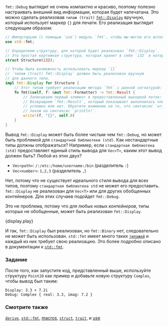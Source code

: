 `fmt::Debug` выглядит не очень компактно и красиво, поэтому полезно настраивать внешний вид информации, которая будет напечатана. Это можно сделать реализовав `типаж (trait)`
[`fmt::Display`][fmt] вручную, который использует маркер `{}` для печати. Его реализация выглядит следующим образом:

```rust
// Импортируем (с помощью `use`) модуль `fmt`, чтобы мы могли его использовать.
use std::fmt;

// Определяем структуру, для которой будет реализован `fmt::Display`.
// Это простая кортежная структура, которая хранит в себе `i32` и которой присвоено имя `Structure`.
struct Structure(i32);

// Чтобы была возможность использовать маркер `{}`
// `типаж (trait) fmt::Display` должен быть реализован вручную 
// для данного типа.
impl fmt::Display for Structure {
    // Этот типаж требует реализацию метода `fmt` с данной сигнатурой:
    fn fmt(&self, f: &mut fmt::Formatter) -> fmt::Result {
        // Записываем первый элемент в предоставленный выходной поток: `f`.
        // Возвращаем `fmt::Result`, который показывает выполнилась операция
        // успешно или нет. Обратите внимание на то, что синтаксис `write!`
        // похож на синтаксис `println!`.
        write!(f, "{}", self.0)
    }
}
```
Вывод `fmt::Display` может быть более чистым чем `fmt::Debug`, но может быть
проблемой для `стандартной библиотеки (std)`. Как нестандартные типы должны отображаться?
Например, если `стандартная библиотека (std)` предоставляет единый стиль вывода для
`Vec<T>`, каким этот вывод должен быть? Любой из этих двух?

* `Vec<path>`: `/:/etc:/home/username:/bin` (разделитель `:`)
* `Vec<number>`: `1,2,3` (разделитель `,`)

Нет, потому что не существует идеального стиля вывода для всех типов, поэтому
`стандартная библиотека std` не может его предоставить. `fmt::Display` не реализован для 
`Vec<T>` или для других обобщенных контейнеров. Для этих случаев подойдет `fmt::Debug`.

Это не проблема, потому что для любых новых *контейнеров*, типы которых не обобщенные, может быть реализован `fmt::Display`.

{display.play}

И так, `fmt::Display` был реализован, но `fmt::Binary` нет, следовательно не может быть
использован. `std::fmt` имеет много таких [`типажей`][traits] и
каждый из них требует свою реализацию. Это более подробно описано в документации к 
[`std::fmt`][fmt].

### Задание

После того, как запустите код, представленный выше, используйте структуру `Point2D` как пример и добавьте новую структуру `Complex`, чтобы вывод был таким:

```
Display: 3.3 + 7.2i
Debug: Complex { real: 3.3, imag: 7.2 }
```

### Смотрите также

[`derive`][derive], [`std::fmt`][fmt], [macros], [`struct`][structs],
[`trait`][traits], и [use][use]

[derive]: /trait/derive.html
[fmt]: http://doc.rust-lang.org/std/fmt/
[macros]: /macros.html
[structs]: /custom_types/structs.html
[traits]: /trait.html
[use]: /mod/use.html
